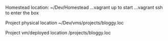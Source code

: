 

Homestead location: ~/Dev/Homestead
...vagrant up to start
...vagrant ssh to enter the box

Project physical location
~/Dev/vms/projects/bloggy.loc

Project vm/deployed location
/projects/bloggy.loc
